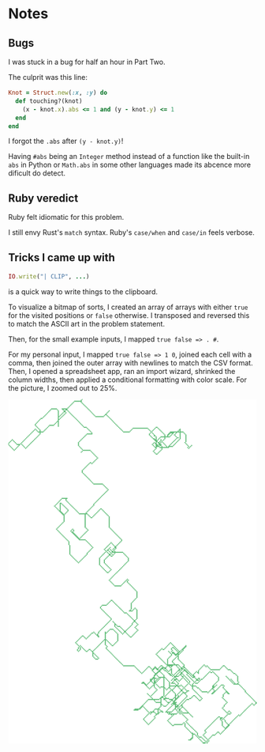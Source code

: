 # Notes

## Bugs

I was stuck in a bug for half an hour in Part Two.

The culprit was this line:

```rb
Knot = Struct.new(:x, :y) do
  def touching?(knot)
    (x - knot.x).abs <= 1 and (y - knot.y) <= 1
  end
end
```

I forgot the `.abs` after `(y - knot.y)`!

Having `#abs` being an `Integer` method instead of a function like the built-in
`abs` in Python or `Math.abs` in some other languages made its abcence more
dificult do detect.

## Ruby veredict

Ruby felt idiomatic for this problem.

I still envy Rust's `match` syntax. Ruby's `case/when` and `case/in` feels
verbose.

## Tricks I came up with

```rb
IO.write("| CLIP", ...)
```

is a quick way to write things to the clipboard.

To visualize a bitmap of sorts, I created an array of arrays with either `true`
for the visited positions or `false` otherwise. I transposed and reversed this
to match the ASCII art in the problem statement.

Then, for the small example inputs, I mapped `true false => . #`.

For my personal input, I mapped `true false => 1 0`, joined each cell with a
comma, then joined the outer array with newlines to match the CSV format. Then,
I opened a spreadsheet app, ran an import wizard, shrinked the column widths,
then applied a conditional formatting with color scale. For the picture, I
zoomed out to 25%.

![Visualization of visited positions by the rope tail](visualization.png)
